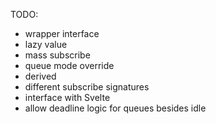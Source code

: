 TODO:
- wrapper interface
- lazy value
- mass subscribe
- queue mode override
- derived
- different subscribe signatures
- interface with Svelte
- allow deadline logic for queues besides idle